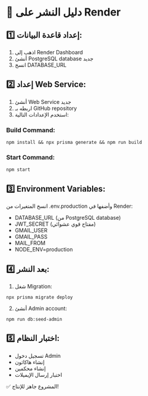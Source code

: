 # 🚀 دليل النشر على Render

## 1️⃣ إعداد قاعدة البيانات:
1. اذهب إلى Render Dashboard
2. أنشئ PostgreSQL database جديد
3. انسخ DATABASE_URL

## 2️⃣ إعداد Web Service:
1. أنشئ Web Service جديد
2. اربطه بـ GitHub repository
3. استخدم الإعدادات التالية:

### Build Command:
```
npm install && npx prisma generate && npm run build
```

### Start Command:
```
npm start
```

## 3️⃣ Environment Variables:
انسخ المتغيرات من .env.production وأضفها في Render:

- DATABASE_URL (من PostgreSQL database)
- JWT_SECRET (مفتاح قوي عشوائي)
- GMAIL_USER
- GMAIL_PASS
- MAIL_FROM
- NODE_ENV=production

## 4️⃣ بعد النشر:
1. شغل Migration:
```
npx prisma migrate deploy
```

2. أنشئ Admin account:
```
npm run db:seed-admin
```

## 5️⃣ اختبار النظام:
- تسجيل دخول Admin
- إنشاء هاكاثون
- إنشاء محكمين
- اختبار إرسال الإيميلات

✅ المشروع جاهز للإنتاج!
